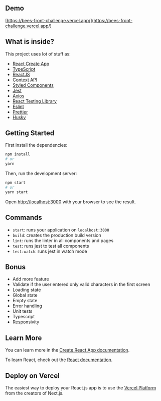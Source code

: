 ## Demo

[https://bees-front-challenge.vercel.app/](https://bees-front-challenge.vercel.app/)

## What is inside?

This project uses lot of stuff as:

- [React Create App](https://facebook.github.io/create-react-app/docs/getting-started)
- [TypeScript](https://www.typescriptlang.org/)
- [ReactJS](https://reactjs.org/)
- [Context API](https://pt-br.reactjs.org/docs/context.html)
- [Styled Components](https://styled-components.com/)
- [Jest](https://jestjs.io/)
- [Axios](https://axios-http.com/ptbr/docs/intro)
- [React Testing Library](https://testing-library.com/docs/react-testing-library/intro)
- [Eslint](https://eslint.org/)
- [Prettier](https://prettier.io/)
- [Husky](https://github.com/typicode/husky)

## Getting Started

First install the dependencies:

```bash
npm install
# or
yarn
```

Then, run the development server:

```bash
npm start
# or
yarn start
```

Open [http://localhost:3000](http://localhost:3000) with your browser to see the result.

## Commands

- `start`: runs your application on `localhost:3000`
- `build`: creates the production build version
- `lint`: runs the linter in all components and pages
- `test`: runs jest to test all components
- `test:watch`: runs jest in watch mode

## Bonus

- Add more feature
- Validate if the user entered only valid characters in the first screen
- Loading state
- Global state
- Empty state
- Error handling
- Unit tests
- Typescript
- Responsivity

## Learn More

You can learn more in the [Create React App documentation](https://facebook.github.io/create-react-app/docs/getting-started).

To learn React, check out the [React documentation](https://reactjs.org/).

## Deploy on Vercel

The easiest way to deploy your React.js app is to use the [Vercel Platform](https://vercel.com/import?utm_medium=default-template&filter=next.js&utm_source=create-next-app&utm_campaign=create-next-app-readme) from the creators of Next.js.